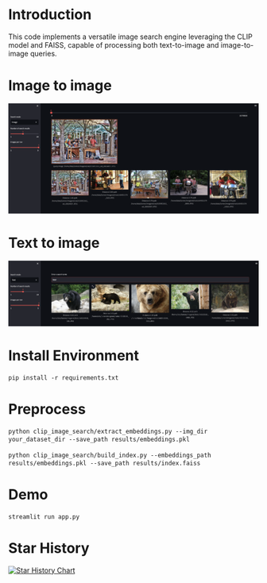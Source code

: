 # Introduction

This code implements a versatile image search engine leveraging the CLIP model and FAISS, capable of processing both text-to-image and image-to-image queries.

# Image to image
![img2img](images/img2img.png)

# Text to image
![txt2img](images/text2img.png)

# Install Environment
```
pip install -r requirements.txt
```

# Preprocess
```
python clip_image_search/extract_embeddings.py --img_dir your_dataset_dir --save_path results/embeddings.pkl

python clip_image_search/build_index.py --embeddings_path results/embeddings.pkl --save_path results/index.faiss
```

# Demo
```
streamlit run app.py
```

# Star History

[![Star History Chart](https://api.star-history.com/svg?repos=NTUYWANG103/clip-image-search&type=Date)](https://star-history.com/#NTUYWANG103/clip-image-search&Date)
